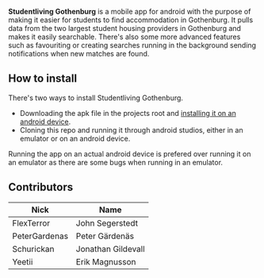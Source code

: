 **Studentliving Gothenburg** is a mobile app for android with the purpose of making it easier for students to find accommodation in Gothenburg.
It pulls data from the two largest student housing providers in Gothenburg and makes it easily searchable. 
There's also some more advanced features such as favouriting or creating searches running in the background sending notifications when new matches are found.

## How to install

There's two ways to install Studentliving Gothenburg. 
* Downloading the apk file in the projects root and [installing it on an android device](http://www.wikihow.tech/Install-APK-Files-on-Android). 
* Cloning this repo and running it through android studios, either in an emulator or on an android device.

Running the app on an actual android device is prefered over running it on an emulator as there are some bugs when running in an emulator.

## Contributors

| Nick | Name |
| ------ | -------------- |
| FlexTerror | John Segerstedt |
| PeterGardenas | Peter Gärdenäs |
| Schurickan | Jonathan Gildevall |
| Yeetii  | Erik Magnusson |
